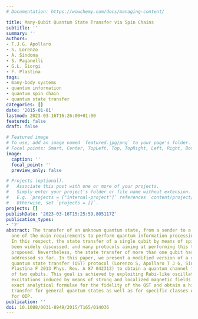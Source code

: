 ```yaml
---
# Documentation: https://wowchemy.com/docs/managing-content/

title: Many-Qubit Quantum State Transfer via Spin Chains
subtitle: ''
summary: ''
authors:
- T.J.G. Apollaro
- S. Lorenzo
- A. Sindona
- S. Paganelli
- G.L. Giorgi
- F. Plastina
tags:
- many-body systems
- quantum information
- quantum spin chain
- quantum state transfer
categories: []
date: '2015-01-01'
lastmod: 2023-03-16T16:26:00+01:00
featured: false
draft: false

# Featured image
# To use, add an image named `featured.jpg/png` to your page's folder.
# Focal points: Smart, Center, TopLeft, Top, TopRight, Left, Right, BottomLeft, Bottom, BottomRight.
image:
  caption: ''
  focal_point: ''
  preview_only: false

# Projects (optional).
#   Associate this post with one or more of your projects.
#   Simply enter your project's folder or file name without extension.
#   E.g. `projects = ["internal-project"]` references `content/project/deep-learning/index.md`.
#   Otherwise, set `projects = []`.
projects: []
publishDate: '2023-03-16T15:25:59.805117Z'
publication_types:
- '2'
abstract: The transfer of an unknown quantum state, from a sender to a receiver, is
  one of the main requirements to perform quantum information processing (QIP) tasks.
  In this respect, the state transfer of a single qubit by means of spin chains has
  been widely discussed, and many protocols aiming at performing this task have been
  proposed. Nevertheless, the state transfer of more than one qubit has not been properly
  addressed so far. In this paper, we present a modified version of a recently proposed
  quantum state transfer (QST) protocol (Lorenzo S, Apollaro T J G, Sindona A and
  Plastina F 2013 Phys. Rev. A 87 042313) to obtain a quantum channel for the transfer
  of two qubits. This goal is achieved by exploiting Rabi-like oscillations due to
  excitations induced by means of strong and localized magnetic fields. We derive
  exact analytical formulae for the fidelity of the QST and obtain a high-quality
  transfer for general quantum states as well as for specific classes of states relevant
  for QIP.
publication: ''
doi: 10.1088/0031-8949/2015/T165/014036
---
```

